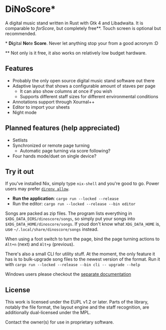 # DiNoScore*

A digital music stand written in Rust with Gtk 4 and Libadwaita. It is comparable to *forScore*, but completely free\*\*. Touch screen is optional but recommended.

\* **Di**gital **No**te **Score**. Never let anything stop your from a good acronym :D

\*\* Not only is it free, it also works on relatively low budget hardware.

## Features

- Probably the only open source digital music stand software out there
- Adaptive layout that shows a configurable amount of staves per page
  - It can also show columns at once if you wish
  - Supports different staff sizes for different environmental conditions
- Annotations support through Xournal++
- Editor to import your sheets
- Night mode

## Planned features (help appreciated)

- Setlists
- Synchronized or remote page turning
	- Automatic page turning via score following?
- Four hands mode/duet on single device?

## Try it out

If you've installed Nix, simply type `nix-shell` and you're good to go. Power users may prefer [`direnv allow`](http://direnv.net/).

- **Run the application**: `cargo run --locked --release`
- Run the editor: `cargo run --locked --release --bin editor`

Songs are packed as zip files. The program lists everything in `$XDG_DATA_DIRS/dinoscore/songs`, so simply put your songs into `$XDG_DATA_HOME/dinoscore/songs`. If youd don't know what `XDG_DATA_HOME` is, use `~/.local/share/dinoscore/songs` instead.

When using a foot switch to turn the page, bind the page turning actions to `Alt+n` (next) and `Alt+p` (previous).

There's also a small CLI for utility stuff. At the moment, the only feature it has is to bulk-upgrade song files to the newest version of the format. Run it with `cargo run --locked --release --bin cli -- upgrade --help`

Windows users please checkout the [separate documentation](./Windows.md)

## License

This work is licensed under the EUPL v1.2 or later. Parts of the library, notably the file format, the layout engine and the staff recognition, are additionally dual-licensed under the MPL.

Contact the owner(s) for use in proprietary software.
